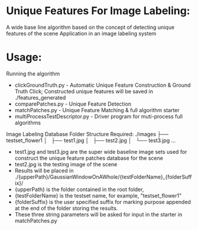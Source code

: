 # Unique Features For Image Labeling:
A wide base line algorithm based on the concept of detecting unique features of the scene
Application in an image labeling system

# Usage:
Running the algorithm
- clickGroundTruth.py - Automatic Unique Feature Construction & Ground Truth Click; Constructed unique features will be saved in ./features_generated
- comparePatches.py - Unique Feature Detection
- matchPatches.py - Unique Feature Matching & full algorithm starter
- multiProcessTestDescriptor.py - Driver program for muti-process full algorithms

Image Labeling Database Folder Structure Required:
./images
├── testset_flower1
│   ├── test1.jpg
│   ├── test2.jpg
│   └── test3.jpg
...

- test1.jpg and test3.jpg are the super wide baseline image sets used for construct the unique feature patches database for the scene
- test2.jpg is the testing image of the scene
- Results will be placed in ./{upperPath}/GaussianWindowOnAWhole/{testFolderName}_{folderSuffix}/
- {upperPath} is the folder contained in the root folder,
- {testFolderName} is the testset name, for example, "testset_flower1"
- {folderSuffix} is the user specified suffix for marking purpose appended at the end of the folder storing the results.
- These three string parameters will be asked for input in the starter in matchPatches.py
